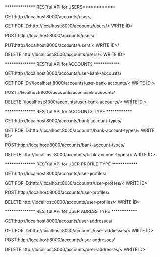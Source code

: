 

************** RESTful API for USERS************

GET:http://localhost:8000/accounts/users/

GET FOR İD:http://localhost:8000/accounts/users/< WRİTE İD>

POST:http://localhost:8000/accounts/users/

PUT:http://localhost:8000/accounts/users/< WRİTE İD>/

DELETE:http://localhost:8000/accounts/users/< WRİTE İD>
 

 ************** RESTful API for ACCOUNTS   ************

GET:http://localhost:8000/accounts/user-bank-accounts/

GET FOR İD://localhost:8000/accounts/user-bank-accounts/< WRİTE İD >

POST://localhost:8000/accounts/user-bank-accounts/

DELETE://localhost:8000/accounts/user-bank-accounts/< WRİTE İD >




************** RESTful API for ACCOUNTS TYPE  ************

GET:http://localhost:8000/accounts/bank-account-types/

GET FOR İD:http://localhost:8000/accounts/bank-account-types/< WRİTE İD>

POST:http://localhost:8000/accounts/bank-account-types/

DELETE:http://localhost:8000/accounts/bank-account-types/< WRİTE İD>


************** RESTful API for USER PROFİLE  TYPE  ************


GET:http://localhost:8000/accounts/user-profiles/

GET FOR İD:http://localhost:8000/accounts/user-profiles/< WRİTE İD>

POST:http://localhost:8000/accounts/user-profiles/

DELETE:http://localhost:8000/accounts/user-profiles/< WRİTE İD>




************** RESTful API for USER ADRESS  TYPE  ************


GET:http://localhost:8000/accounts/user-addresses/

GET FOR İD:http://localhost:8000/accounts/user-addresses/< WRİTE İD>

POST:http://localhost:8000/accounts/user-addresses/

DELETE:http://localhost:8000/accounts/user-addresses/< WRİTE İD>